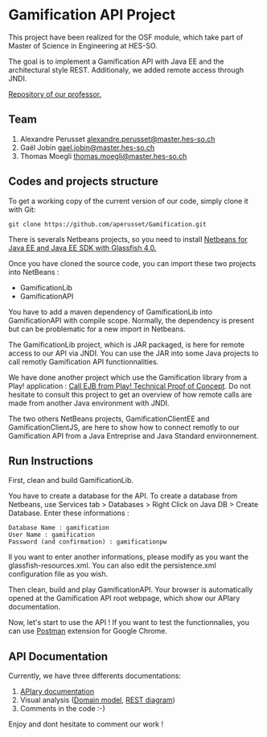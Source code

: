 # Gamification API Project

This project have been realized for the OSF module, which take part of Master of Science in Engineering at HES-SO.

The goal is to implement a Gamification API with Java EE and the architectural style REST. Additionaly, we added remote access through JNDI.

[Repository of our professor.](https://github.com/wasadigi/Teaching-MSE-OpenSourceFrameworks)

## Team

1. Alexandre Perusset alexandre.perusset@master.hes-so.ch
2. Gaël Jobin gael.jobin@master.hes-so.ch
3. Thomas Moegli thomas.moegli@master.hes-so.ch

## Codes and projects structure

To get a working copy of the current version of our code, simply clone it with Git:

```
git clone https://github.com/aperusset/Gamification.git
```

There is severals Netbeans projects, so you need to install [Netbeans for Java EE and Java EE SDK with Glassfish 4.0.](https://netbeans.org/downloads/start.html?platform=windows&lang=en&option=javaee)

Once you have cloned the source code, you can import these two projects into NetBeans :

* GamificationLib
* GamificationAPI

You have to add a maven dependency of GamificationLib into GamificationAPI with compile scope. Normally, the dependency is present but can be problematic for a new import in Netbeans.

The GamificationLib project, which is JAR packaged, is here for remote access to our API via JNDI. You can use the JAR into some Java projects to call remotly Gamification API functionnalities.

We have done another project which use the Gamification library from a Play! application : [Call EJB from Play! Technical Proof of Concept](https://github.com/aperusset/Technical_POC). Do not hesitate to consult this project to get an overview of how remote calls are made from another Java environment with JNDI.

The two others NetBeans projects, GamificationClientEE and GamificationClientJS, are here to show how to connect remotly to our Gamification API from a Java Entreprise and Java Standard environnement.

## Run Instructions

First, clean and build GamificationLib. 

You have to create a database for the API. To create a database from Netbeans, use Services tab > Databases > Right Click on Java DB > Create Database. Enter these informations :

```
Database Name : gamification
User Name : gamification
Password (and confirmation) : gamificationpw
```

Il you want to enter another informations, please modify as you want the glassfish-resources.xml. You can also edit the persistence.xml configuration file as you wish.

Then clean, build and play GamificationAPI. Your browser is automatically opened at the Gamification API root webpage, which show our APIary documentation.

Now, let's start to use the API ! If you want to test the functionnalies, you can use [Postman](https://chrome.google.com/webstore/detail/postman-rest-client/fdmmgilgnpjigdojojpjoooidkmcomcm) extension for Google Chrome.

## API Documentation

Currently, we have three differents documentations:

1. [APIary documentation](http://docs.alexandreperusset.apiary.io)
2. Visual analysis ([Domain model](https://github.com/aperusset/Gamification/blob/master/Domain_Model.png), [REST diagram](https://github.com/aperusset/Gamification/blob/master/REST_Model.png))
3. Comments in the code :-)

Enjoy and dont hesitate to comment our work !
